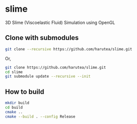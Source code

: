 # slime
3D Slime (Viscoelastic Fluid) Simulation using OpenGL

## Clone with submodules
```bash
git clone --recursive https://github.com/harutea/slime.git
```
Or,
```bash
git clone https://github.com/harutea/slime.git
cd slime
git submodule update --recursive --init
```

## How to build
```bash
mkdir build
cd build
cmake ..
cmake --build . --config Release
```
